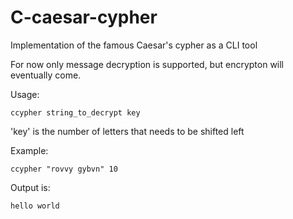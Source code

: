 # C-caesar-cypher
Implementation of the famous Caesar's cypher as a CLI tool 

For now only message decryption is supported, but encrypton will eventually come.

Usage: 

    ccypher string_to_decrypt key

'key' is the number of letters that needs to be shifted left


Example: 

    ccypher "rovvy gybvn" 10
Output is:

    hello world

